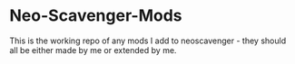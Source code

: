 # Neo-Scavenger-Mods
This is the working repo of any mods I add to neoscavenger - they should all be either made by me or extended by me.
